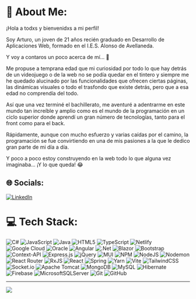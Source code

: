# 💫 About Me:
¡Hola a todxs y bienvenidxs a mi perfil!

Soy Arturo, un joven de 21 años recién graduado en Desarrollo de Aplicaciones Web, formado en el I.E.S. Alonso de Avellaneda.

Y voy a contaros un poco acerca de mí... 🤔

Me propuse a temprana edad que mi curiosidad por todo lo que hay detrás de un videojuego o de la web no se podía quedar en 
el tintero y siempre me he quedado alucinado por las funcionalidades que ofrecen ciertas páginas, las dinámicas visuales o todo el trasfondo que existe detrás, pero que a esa edad no comprendía del todo.

Así que una vez terminé el bachillerato, me aventuré a adentrarme en este mundo tan increíble y amplio como es el mundo de la programación en un ciclo superior donde aprendí un gran número de tecnologías, tanto para el front como para el back.

Rápidamente, aunque con mucho esfuerzo y varias caídas por el camino, la programación se fue convirtiendo en una de mis pasiones 
a la que le dedico gran parte de mi día a día.

Y poco a poco estoy construyendo en la web todo lo que alguna vez imaginaba... ¡Y lo que queda! 😂


## 🌐 Socials:
[![LinkedIn](https://img.shields.io/badge/LinkedIn-%230077B5.svg?logo=linkedin&logoColor=white)](https://linkedin.com/in/arturo-corral-luengo-15386a110/) 

# 💻 Tech Stack:
![C#](https://img.shields.io/badge/c%23-%23239120.svg?style=for-the-badge&logo=csharp&logoColor=white "Nivel medio")
![JavaScript](https://img.shields.io/badge/javascript-%23323330.svg?style=for-the-badge&logo=javascript&logoColor=%23F7DF1E "Nivel medio")
![Java](https://img.shields.io/badge/java-%23ED8B00.svg?style=for-the-badge&logo=openjdk&logoColor=white "Nivel medio")
![HTML5](https://img.shields.io/badge/html5-%23E34F26.svg?style=for-the-badge&logo=html5&logoColor=white "Avanzado")
![TypeScript](https://img.shields.io/badge/typescript-%23007ACC.svg?style=for-the-badge&logo=typescript&logoColor=white "Nivel medio")
![Netlify](https://img.shields.io/badge/netlify-%23000000.svg?style=for-the-badge&logo=netlify&logoColor=#00C7B7 "Principiante")
![Google Cloud](https://img.shields.io/badge/GoogleCloud-%234285F4.svg?style=for-the-badge&logo=google-cloud&logoColor=white "Principiante")
![Oracle](https://img.shields.io/badge/Oracle-F80000?style=for-the-badge&logo=oracle&logoColor=white "Principiante")
![Angular](https://img.shields.io/badge/angular-%23DD0031.svg?style=for-the-badge&logo=angular&logoColor=white "Nivel medio")
![.Net](https://img.shields.io/badge/.NET-5C2D91?style=for-the-badge&logo=.net&logoColor=white "Nivel medio")
![Blazor](https://img.shields.io/badge/blazor-%235C2D91.svg?style=for-the-badge&logo=blazor&logoColor=white "Nivel medio")
![Bootstrap](https://img.shields.io/badge/bootstrap-%238511FA.svg?style=for-the-badge&logo=bootstrap&logoColor=white "Nivel medio")
![Context-API](https://img.shields.io/badge/Context--Api-000000?style=for-the-badge&logo=react "Nivel medio")
![Express.js](https://img.shields.io/badge/express.js-%23404d59.svg?style=for-the-badge&logo=express&logoColor=%2361DAFB "Avanzado")
![jQuery](https://img.shields.io/badge/jquery-%230769AD.svg?style=for-the-badge&logo=jquery&logoColor=white "Principiante")
![MUI](https://img.shields.io/badge/MUI-%230081CB.svg?style=for-the-badge&logo=mui&logoColor=white "Nivel medio")
![NPM](https://img.shields.io/badge/NPM-%23CB3837.svg?style=for-the-badge&logo=npm&logoColor=white "Avanzado")
![NodeJS](https://img.shields.io/badge/node.js-6DA55F?style=for-the-badge&logo=node.js&logoColor=white "Avanzado")
![Nodemon](https://img.shields.io/badge/NODEMON-%23323330.svg?style=for-the-badge&logo=nodemon&logoColor=%BBDEAD "Nivel medio")
![React Router](https://img.shields.io/badge/React_Router-CA4245?style=for-the-badge&logo=react-router&logoColor=white "Nivel medio")
![RxJS](https://img.shields.io/badge/rxjs-%23B7178C.svg?style=for-the-badge&logo=reactivex&logoColor=white "Nivel medio")
![React](https://img.shields.io/badge/react-%2320232a.svg?style=for-the-badge&logo=react&logoColor=%2361DAFB "Nivel medio")
![Spring](https://img.shields.io/badge/spring-%236DB33F.svg?style=for-the-badge&logo=spring&logoColor=white "Con conocimientos")
![Yarn](https://img.shields.io/badge/yarn-%232C8EBB.svg?style=for-the-badge&logo=yarn&logoColor=white "Nivel medio")
![Vite](https://img.shields.io/badge/vite-%23646CFF.svg?style=for-the-badge&logo=vite&logoColor=white "Nivel medio")
![TailwindCSS](https://img.shields.io/badge/tailwindcss-%2338B2AC.svg?style=for-the-badge&logo=tailwind-css&logoColor=white "Nivel medio")
![Socket.io](https://img.shields.io/badge/Socket.io-black?style=for-the-badge&logo=socket.io&badgeColor=010101 "Principiante")
![Apache Tomcat](https://img.shields.io/badge/apache%20tomcat-%23F8DC75.svg?style=for-the-badge&logo=apache-tomcat&logoColor=black "Principiante")
![MongoDB](https://img.shields.io/badge/MongoDB-%234ea94b.svg?style=for-the-badge&logo=mongodb&logoColor=white "Nivel medio")
![MySQL](https://img.shields.io/badge/mysql-4479A1.svg?style=for-the-badge&logo=mysql&logoColor=white "Nivel medio")
![Hibernate](https://img.shields.io/badge/Hibernate-59666C?style=for-the-badge&logo=Hibernate&logoColor=white "Principiante")
![Firebase](https://img.shields.io/badge/firebase-a08021?style=for-the-badge&logo=firebase&logoColor=ffcd34 "Nivel medio")
![MicrosoftSQLServer](https://img.shields.io/badge/Microsoft%20SQL%20Server-CC2927?style=for-the-badge&logo=microsoft%20sql%20server&logoColor=white "Nivel medio")
![Git](https://img.shields.io/badge/git-%23F05033.svg?style=for-the-badge&logo=git&logoColor=white "Principiante")
![GitHub](https://img.shields.io/badge/github-%23121011.svg?style=for-the-badge&logo=github&logoColor=white "Principiante")
<!--
# 📊 GitHub Stats:
![](https://github-readme-stats.vercel.app/api?username=Artehx&theme=vue&hide_border=false&include_all_commits=false&count_private=false)<br/>
![](https://github-readme-streak-stats.herokuapp.com/?user=Artehx&theme=vue&hide_border=false)<br/>
![](https://github-readme-stats.vercel.app/api/top-langs/?username=Artehx&theme=vue&hide_border=false&include_all_commits=false&count_private=false&layout=compact)
-->

---
[![](https://visitcount.itsvg.in/api?id=Artehx&icon=6&color=12)](https://visitcount.itsvg.in)

